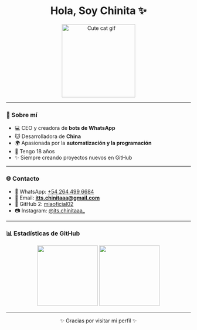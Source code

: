 <h1 align="center">Hola, Soy Chinita ✨</h1>

<p align="center">
  <img src="https://github.com/ittschinitaaa.png" width="200px" alt="Cute cat gif"/>
</p>

---

### 🌸 Sobre mí
- 💻 CEO y creadora de **bots de WhatsApp**
- 🐱 Desarrolladora de **China**
- 🌍 Apasionada por la **automatización y la programación**
- 💜 Tengo 18 años  
- ✨ Siempre creando proyectos nuevos en GitHub

---

### 🌐 Contacto
- 📱 WhatsApp: [+54 264 499 6684](https://wa.me/542644996684)  
- 📧 Email: **itts.chinitaaa@gmail.com**  
- 🐙 GitHub 2: [miaoficial02](https://github.com/miaoficial02)  
- 📷 Instagram: [@its.chinitaaa_](https://instagram.com/)  

---

### 📊 Estadísticas de GitHub
<p align="center">
  <img src="https://github-readme-stats.vercel.app/api?username=miaoficial02&show_icons=true&theme=tokyonight" height="165"/>
  <img src="https://github-readme-stats.vercel.app/api/top-langs/?username=miaoficial02&layout=compact&theme=tokyonight" height="165"/>
</p>

---

<p align="center">✨ Gracias por visitar mi perfil ✨</p>
